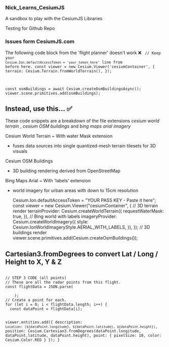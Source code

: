 ### Nick_Learns_CesiumJS
A sandbox to play with the CesiumJS Libraries

Testing for Github Repo


### Issues form CesiumJS.com
The following code block from the 'flight planner' doesn't work ❌
<code>
// Keep your `Cesium.Ion.defaultAccessToken = 'your_token_here'` line from before here. 
const viewer = new Cesium.Viewer('cesiumContainer', {
  terrain: Cesium.Terrain.fromWorldTerrain(),
});

const osmBuildings = await Cesium.createOsmBuildingsAsync();
viewer.scene.primitives.add(osmBuildings);
</code>

## Instead, use this... ✅
These code snippets are a breakdown of the file extensions *cesium world terrain* , *cesium OSM buildings* and *bing maps arial imagery* 

Cesium World Terrain
    ~ With water Mask extension
- fuses data sources into single quantized-mesh terrain tilesets for 3D visuals

Cesium OSM Buildings
- 3D building rendering derived from OpenStreetMap

Bing Maps Arial
    ~ With 'labels' extension
- world imagery for urban areas with down to 15cm resolution 


    Cesium.Ion.defaultAccessToken =
            "YOUR PASS KEY - Paste it here";
            const viewer = new Cesium.Viewer("cesiumContainer", {
                // 3D terrain render
            terrainProvider: Cesium.createWorldTerrain({
                requestWaterMask: true,
            }),
                // Bing world with labels
            imageryProvider: Cesium.createWorldImagery({
                style: Cesium.IonWorldImageryStyle.AERIAL_WITH_LABELS,
            }),
            });
            // 3D buildings render
            viewer.scene.primitives.add(Cesium.createOsmBuildings());


## Cartesian3.fromDegrees to convert Lat / Long / Height to X, Y & Z

<code>
// STEP 3 CODE (all points)
// These are all the radar points from this flight.
const flightData = JSON.parse(
    <!-- LAT, LONG & HEIGHT: API DATA-->
    );
// Create a point for each.
for (let i = 0; i < flightData.length; i++) {
  const dataPoint = flightData[i];

  viewer.entities.add({
    description: `Location: (${dataPoint.longitude}, ${dataPoint.latitude}, ${dataPoint.height})`,
    position: Cesium.Cartesian3.fromDegrees(dataPoint.longitude, dataPoint.latitude, dataPoint.height),
    point: { pixelSize: 10, color: Cesium.Color.RED }
  });
}
</code>